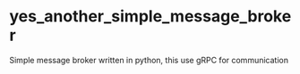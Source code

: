 # yes_another_simple_message_broker
Simple message broker written in python, this use gRPC for communication 
